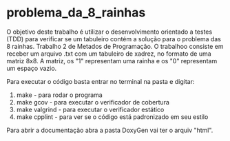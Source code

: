 # problema_da_8_rainhas
O objetivo deste trabalho é utilizar o desenvolvimento orientado a testes (TDD) para verificar se um tabuleiro contém a solução para o problema das 8 rainhas. 
Trabalho 2 de Metados de Programação.
O trabalhoo consiste em receber um arquivo .txt com um tabuleiro de xadrez,  no formato de uma matriz 8x8.
A matriz, os "1" representam uma rainha e os "0" representam um espaço vazio.


Para executar o código basta entrar no terminal na pasta e digitar:
1. make - para rodar o programa
2. make gcov - para executar o verificador de cobertura
3. make valgrind - para executar o verificador estático 
4. make cpplint - para ver se o código está padronizado em seu estilo


Para abrir a documentação abra a pasta DoxyGen vai ter o arquiv  "html".